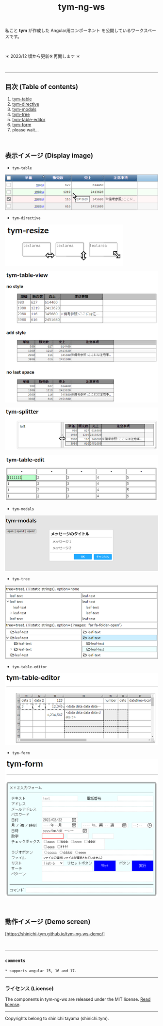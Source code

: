 <div align="center">
  <h1>tym-ng-ws</h1>
</div>

<br/>

私こと **tym** が作成した Angular用コンポーネント を公開しているワークスペースです。

<br/>

＊ 2023/12 頃から更新を再開します ＊

<br/>

---

## 目次 (Table of contents)
1. [tym-table](/projects/tym-table/README.md)
1. [tym-directive](/projects/tym-directive/README.md)
1. [tym-modals](/projects/tym-modals/README.md)
1. [tym-tree](/projects/tym-tree/README.md)
1. [tym-table-editor](/projects/tym-table-editor/README.md)
1. [tym-form](/projects/tym-form/README.md)
1. please wait...

<br/>

## 表示イメージ (Display image)

- `tym-table`

![表示サンプル](/tym-table-demo.png)

- `tym-directive`

![表示サンプル](/tym-resize-demo.png)

![表示サンプル](/tym-table-view-demo.png)

![表示サンプル](/tym-splitter-demo.png)

![表示サンプル](/tym-table-edit-demo.png)

- `tym-modals`

![表示サンプル](/tym-dialog-demo.png)

- `tym-tree`

![表示サンプル](/tym-tree-demo1.png)

- `tym-table-editor`

![表示サンプル](/tym-table-editor-demo.png)

- `tym-form`

![表示サンプル](/tym-form-demo.png)

<br>

## 動作イメージ (Demo screen)

[https://shinichi-tym.github.io/tym-ng-ws-demo/]

<br>

---
### `comments`
```text
* supports angular 15, 16 and 17.
```
---
### ライセンス (License)
The components in tym-ng-ws are released under the MIT license. [Read license](//github.com/shinichi-tym/tym-ng-ws/blob/main/LICENSE).

---
Copyrights belong to shinichi tayama (shinichi.tym).
